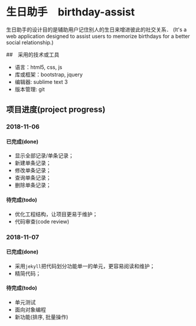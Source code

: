 # 生日助手　birthday-assist

生日助手的设计目的是辅助用户记住别人的生日来增进彼此的社交关系．
(It's a web application designed to assist users to memorize birthdays for a better social relationship.)

##　采用的技术或工具
- 语言：html5, css, js
- 库或框架：bootstrap, jquery
- 编辑器: sublime text 3
- 版本管理: git

## 项目进度(project progress)

### 2018-11-06
#### 已完成(done)
- 显示全部记录/单条记录；
- 新建单条记录；
- 修改单条记录；
- 查询单条记录；
- 删除单条记录；

#### 待完成(todo)
- 优化工程结构，让项目更易于维护；
- 代码审查(code review)

### 2018-11-07
#### 已完成(done)
- 采用`jekyll`把代码划分功能单一的单元，更容易阅读和维护；
- 精简代码；

#### 待完成(todo)
- 单元测试
- 面向对象编程
- 新功能(排序, 批量操作)


